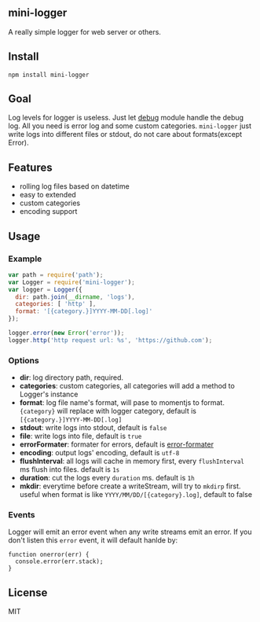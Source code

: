 mini-logger
------------

A really simple logger for web server or others.

## Install

```
npm install mini-logger
```

## Goal

Log levels for logger is useless. Just let [debug](https://github.com/visionmedia/debug) module handle the debug log. All you need is error log and some custom categories. `mini-logger` just write logs into different files or stdout, do not care about formats(except Error).

## Features

* rolling log files based on datetime
* easy to extended
* custom categories
* encoding support

## Usage

### Example

```js
var path = require('path');
var Logger = require('mini-logger');
var logger = Logger({
  dir: path.join(__dirname, 'logs'),
  categories: [ 'http' ],
  format: '[{category.}]YYYY-MM-DD[.log]'
});

logger.error(new Error('error'));
logger.http('http request url: %s', 'https://github.com');
```

### Options

* **dir**: log directory path, required.
* **categories**: custom categories, all categories will add a method to Logger's instance
* **format**: log file name's format, will pase to momentjs to format. `{category}` will replace with logger category, default is `[{category.}]YYYY-MM-DD[.log]`
* **stdout**: write logs into stdout, default is `false`
* **file**: write logs into file, default is `true`
* **errorFormater**: formater for errors, default is [error-formater](https://github.com/node-modules/error-formater)
* **encoding**: output logs' encoding, default is `utf-8`
* **flushInterval**: all logs will cache in memory first, every `flushInterval` ms flush into files. default is `1s`
* **duration**: cut the logs every `duration` ms. default is `1h`
* **mkdir**: everytime before create a writeStream, will try to `mkdirp` first. useful when format is like `YYYY/MM/DD/[{category}.log]`, default to false

### Events

Logger will emit an error event when any write streams emit an error. If you don't listen this `error` event, it will default hanlde by:

```
function onerror(err) {
  console.error(err.stack);
}
```

## License

MIT
